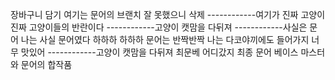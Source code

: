 장바구니 담기
여기는 문어의 브랜치
잘 못했으니 삭제
------------여기가 진짜 고양이
진짜 고양이들의 반란이다
------------고양이
캣맘을 다뒤져
------------사실은 문어
나는 사실 문어였다 하하하
하하하 
문어는 반짝반짝
나는 다코야끼에도 들어가지 너무 맛있어
------------고양이
캣맘을 다뒤져
최문베 어디갔지
최종 문어 베이스
마스터와 문어의 합작품
